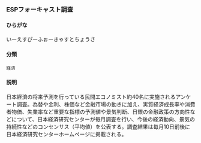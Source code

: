 <div style="display:none;">

## [あ行](securities-terms?id=あ行)
## [か行](securities-terms?id=か行)
## [さ行](securities-terms?id=さ行)
## [た行](securities-terms?id=た行)
## [な行](securities-terms?id=な行)
## [は行](securities-terms?id=は行)
## [ま行](securities-terms?id=ま行)
## [や行](securities-terms?id=や行)
## [ら行](securities-terms?id=ら行)
## [わ行](securities-terms?id=わ行)
## [英数字・記号](securities-terms?id=英数字・記号)

</div>

### ESPフォーキャスト調査

#### ひらがな

いーえすぴーふぉーきゃすとちょうさ

#### 分類

`経済`

#### 説明

日本経済の将来予測を行っている民間エコノミスト約40名に実施されるアンケート調査。為替や金利、株価など金融市場の動きに加え、実質経済成長率や消費者物価、失業率など重要な指標の予測値や景気判断、日銀の金融政策の方向性などについて、日本経済研究センターが毎月調査を行い、今後の経済動向、景気の持続性などのコンセンサス（平均値）を公表する。調査結果は毎月10日前後に日本経済研究センターホームページに掲載される。

